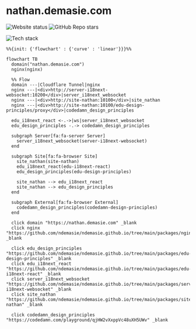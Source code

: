 # nathan.demasie.com

![Website status](https://img.shields.io/website-up-down-green-red/http/nathan.demasie.com.svg)
![GitHub Repo stars](https://img.shields.io/github/stars/ndemasie/ndemasie.github.io)

<!-- ![GitHub Workflow Status](https://img.shields.io/github/actions/workflow/status/ndemasie/ndemasie.github.io/deploy-ec2.yml) -->

![Tech stack](https://skillicons.dev/icons?i=nginx,docker,nodejs,ts,astro,svelte,react)

```mermaid
%%{init: {'flowchart' : {'curve' : 'linear'}}}%%

flowchart TB
  domain("nathan.demasie.com")
  nginx(nginx)

  %% Flow
  domain ---|Cloudflare Tunnel|nginx
  nginx ---|<div>http://server-i18next-websocket:10200</div>|server_i18next_websocket
  nginx ---|<div>http://site-nathan:10100</div>|site_nathan
  nginx ---|<div>http://site-nathan:10100/edu-design-principles/proxy</div>|codedamn_design_principles

  edu_i18next_react <-.->|ws|server_i18next_websocket
  edu_design_principles -.-> codedamn_design_principles

  subgraph Server[fa:fa-server Server]
    server_i18next_websocket(server-i18next-websocket)
  end

  subgraph Site[fa:fa-browser Site]
    site_nathan(site-nathan)
    edu_i18next_react(edu-i18next-react)
    edu_design_principles(edu-design-principles)

    site_nathan --> edu_i18next_react
    site_nathan --> edu_design_principles
  end

  subgraph External[fa:fa-browser External]
    codedamn_design_principles(codedamn-design-principles)
  end

  click domain "https://nathan.demasie.com" _blank
  click nginx "https://github.com/ndemasie/ndemasie.github.io/tree/main/packages/nginx" _blank

  click edu_design_principles "https://github.com/ndemasie/ndemasie.github.io/tree/main/packages/edu-design-principles" _blank
  click edu_i18next_react "https://github.com/ndemasie/ndemasie.github.io/tree/main/packages/edu-i18next-react" _blank
  click server_i18next_websocket "https://github.com/ndemasie/ndemasie.github.io/tree/main/packages/server-i18next-websocket" _blank
  click site_nathan "https://github.com/ndemasie/ndemasie.github.io/tree/main/packages/site-nathan" _blank

  click codedamn_design_principles "https://codedamn.com/playground/qjHW2vXxppVc48uXH5UWv" _blank
```

